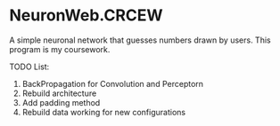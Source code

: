 # NeuronWeb.CRCEW
A simple neuronal network that guesses numbers drawn by users. This program is my coursework.

TODO List:
1) BackPropagation for Convolution and Perceptorn
2) Rebuild architecture 
3) Add padding method
4) Rebuild data working for new configurations
